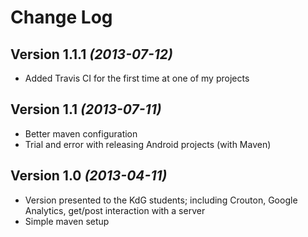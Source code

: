 Change Log
==========

Version 1.1.1 *(2013-07-12)*
----------------------------
* Added Travis CI for the first time at one of my projects

Version 1.1 *(2013-07-11)*
--------------------------
* Better maven configuration
* Trial and error with releasing Android projects (with Maven)

Version 1.0 *(2013-04-11)*
--------------------------
* Version presented to the KdG students; including Crouton, Google Analytics, get/post interaction with a server
* Simple maven setup